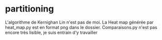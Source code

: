 # partitioning

L'algorithme de Kernighan Lin n'est pas de moi.
La Heat map générée par heat_map.py est en format png dans le dossier.
Comparaisons.py n'est pas encore très lisible, je suis entrain d'y travailler
